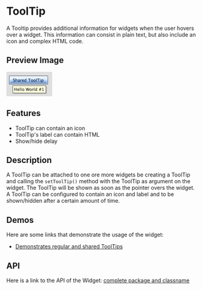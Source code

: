 ToolTip
=======

A Tooltip provides additional information for widgets when the user hovers over a widget. This information can consist in plain text, but also include an icon and complex HTML code.

Preview Image
-------------

![tooltip.png](tooltip.png)

Features
--------

-   ToolTip can contain an icon
-   ToolTip's label can contain HTML
-   Show/hide delay

Description
-----------

A ToolTip can be attached to one ore more widgets be creating a ToolTip and calling the `setToolTip()` method with the ToolTip as argument on the widget. The ToolTip will be shown as soon as the pointer overs the widget. A ToolTip can be configured to contain an icon and label and to be shown/hidden after a certain amount of time.

Demos
-----

Here are some links that demonstrate the usage of the widget:

-   [Demonstrates regular and shared ToolTips](../../apps/demobrowser/index.html#widget-Tooltip.html)

API
---

Here is a link to the API of the Widget:
[complete package and classname](../../apps/apiviewer/index.html#qx.ui.tooltip)
